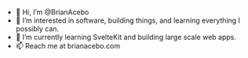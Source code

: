 - 👋 Hi, I’m @BrianAcebo
- 👀 I’m interested in software, building things, and learning everything I possibly can.
- 🌱 I’m currently learning SvelteKit and building large scale web apps.
- 📫 Reach me at brianacebo.com

<!---
BrianAcebo/BrianAcebo is a ✨ special ✨ repository because its `README.md` (this file) appears on your GitHub profile.
You can click the Preview link to take a look at your changes.
--->
